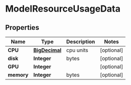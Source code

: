 # ModelResourceUsageData

## Properties
Name | Type | Description | Notes
------------ | ------------- | ------------- | -------------
**CPU** | [**BigDecimal**](BigDecimal.md) | cpu units |  [optional]
**disk** | **Integer** | bytes |  [optional]
**GPU** | **Integer** |  |  [optional]
**memory** | **Integer** | bytes |  [optional]
